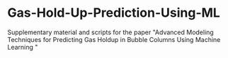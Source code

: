 # Gas-Hold-Up-Prediction-Using-ML
Supplementary material and scripts for the paper "Advanced Modeling Techniques for Predicting Gas Holdup in Bubble Columns Using Machine Learning "
